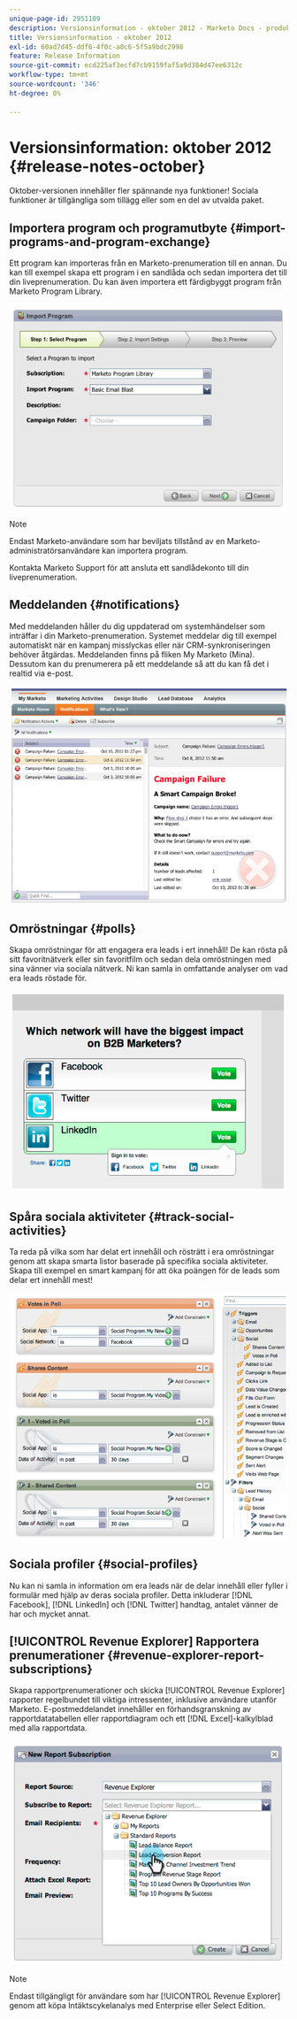 ```yaml
---
unique-page-id: 2951109
description: Versionsinformation - oktober 2012 - Marketo Docs - produktdokumentation
title: Versionsinformation - oktober 2012
exl-id: 60ad7d45-ddf6-4f0c-a0c6-5f5a9bdc2998
feature: Release Information
source-git-commit: ecd225af3ecfd7cb9159faf5a9d384d47ee6312c
workflow-type: tm+mt
source-wordcount: '346'
ht-degree: 0%

---
```


# Versionsinformation: oktober 2012 {#release-notes-october}

Oktober-versionen innehåller fler spännande nya funktioner! Sociala funktioner är tillgängliga som tillägg eller som en del av utvalda paket.

## Importera program och programutbyte {#import-programs-and-program-exchange}

Ett program kan importeras från en Marketo-prenumeration till en annan. Du kan till exempel skapa ett program i en sandlåda och sedan importera det till din liveprenumeration. Du kan även importera ett färdigbyggt program från Marketo Program Library.

![](assets/image2014-9-23-10-3a46-3a42.png)

>[!NOTE]
>
>Endast Marketo-användare som har beviljats tillstånd av en Marketo-administratörsanvändare kan importera program.
>
>Kontakta Marketo Support för att ansluta ett sandlådekonto till din liveprenumeration.

## Meddelanden {#notifications}

Med meddelanden håller du dig uppdaterad om systemhändelser som inträffar i din Marketo-prenumeration. Systemet meddelar dig till exempel automatiskt när en kampanj misslyckas eller när CRM-synkroniseringen behöver åtgärdas. Meddelanden finns på fliken My Marketo (Mina). Dessutom kan du prenumerera på ett meddelande så att du kan få det i realtid via e-post.

![](assets/image2014-9-23-10-3a46-3a53.png)

## Omröstningar {#polls}

Skapa omröstningar för att engagera era leads i ert innehåll! De kan rösta på sitt favoritnätverk eller sin favoritfilm och sedan dela omröstningen med sina vänner via sociala nätverk. Ni kan samla in omfattande analyser om vad era leads röstade för.

![](assets/image2014-9-23-10-3a47-3a6.png)

## Spåra sociala aktiviteter {#track-social-activities}

Ta reda på vilka som har delat ert innehåll och rösträtt i era omröstningar genom att skapa smarta listor baserade på specifika sociala aktiviteter. Skapa till exempel en smart kampanj för att öka poängen för de leads som delar ert innehåll mest!

![](assets/image2014-9-23-10-3a47-3a20.png)

## Sociala profiler {#social-profiles}

Nu kan ni samla in information om era leads när de delar innehåll eller fyller i formulär med hjälp av deras sociala profiler. Detta inkluderar [!DNL Facebook], [!DNL LinkedIn] och [!DNL Twitter] handtag, antalet vänner de har och mycket annat.

## [!UICONTROL Revenue Explorer] Rapportera prenumerationer {#revenue-explorer-report-subscriptions}

Skapa rapportprenumerationer och skicka [!UICONTROL Revenue Explorer] rapporter regelbundet till viktiga intressenter, inklusive användare utanför Marketo. E-postmeddelandet innehåller en förhandsgranskning av rapportdatatabellen eller rapportdiagram och ett [!DNL Excel]-kalkylblad med alla rapportdata.

![](assets/image2014-9-23-10-3a47-3a33.png)

>[!NOTE]
>
>Endast tillgängligt för användare som har [!UICONTROL Revenue Explorer] genom att köpa Intäktscykelanalys med Enterprise eller Select Edition.
